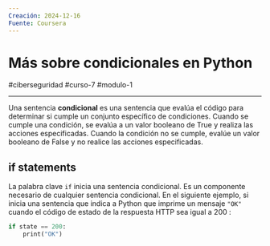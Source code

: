 ```yaml
---
Creación: 2024-12-16
Fuente: Coursera
---
```

# Más sobre condicionales en Python
#ciberseguridad #curso-7 #modulo-1 

---
Una sentencia **condicional** es una sentencia que evalúa el código para determinar si cumple un conjunto específico de condiciones. Cuando se cumple una condición, se evalúa a un valor booleano de True y realiza las acciones especificadas. Cuando la condición no se cumple, evalúe un valor booleano de False y no realice las acciones especificadas.
## if statements

La palabra clave `if` inicia una sentencia condicional. Es un componente necesario de cualquier sentencia condicional. En el siguiente ejemplo, si inicia una sentencia que indica a Python que imprime un mensaje `"OK"` cuando el código de estado de la respuesta HTTP sea igual a 200 :

```python
if state == 200:
    print("OK")
```
